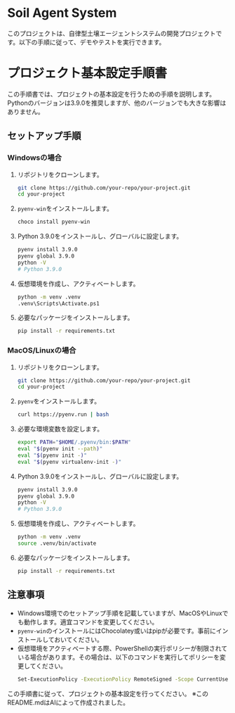 # Soil Agent System

このプロジェクトは、自律型土壌エージェントシステムの開発プロジェクトです。以下の手順に従って、デモやテストを実行できます。


# プロジェクト基本設定手順書

この手順書では、プロジェクトの基本設定を行うための手順を説明します。Pythonのバージョンは3.9.0を推奨しますが、他のバージョンでも大きな影響はありません。

## セットアップ手順

### Windowsの場合

1. リポジトリをクローンします。
    ```sh
    git clone https://github.com/your-repo/your-project.git
    cd your-project
    ```

2. `pyenv-win`をインストールします。
    ```sh
    choco install pyenv-win
    ```

3. Python 3.9.0をインストールし、グローバルに設定します。
    ```sh
    pyenv install 3.9.0
    pyenv global 3.9.0
    python -V
    # Python 3.9.0
    ```

4. 仮想環境を作成し、アクティベートします。
    ```sh
    python -m venv .venv
    .venv\Scripts\Activate.ps1
    ```

5. 必要なパッケージをインストールします。
    ```sh
    pip install -r requirements.txt
    ```

### MacOS/Linuxの場合

1. リポジトリをクローンします。
    ```sh
    git clone https://github.com/your-repo/your-project.git
    cd your-project
    ```

2. `pyenv`をインストールします。
    ```sh
    curl https://pyenv.run | bash
    ```

3. 必要な環境変数を設定します。
    ```sh
    export PATH="$HOME/.pyenv/bin:$PATH"
    eval "$(pyenv init --path)"
    eval "$(pyenv init -)"
    eval "$(pyenv virtualenv-init -)"
    ```

4. Python 3.9.0をインストールし、グローバルに設定します。
    ```sh
    pyenv install 3.9.0
    pyenv global 3.9.0
    python -V
    # Python 3.9.0
    ```

5. 仮想環境を作成し、アクティベートします。
    ```sh
    python -m venv .venv
    source .venv/bin/activate
    ```

6. 必要なパッケージをインストールします。
    ```sh
    pip install -r requirements.txt
    ```

## 注意事項

- Windows環境でのセットアップ手順を記載していますが、MacOSやLinuxでも動作します。適宜コマンドを変更してください。
- `pyenv-win`のインストールにはChocolatey或いはpipが必要です。事前にインストールしておいてください。
- 仮想環境をアクティベートする際、PowerShellの実行ポリシーが制限されている場合があります。その場合は、以下のコマンドを実行してポリシーを変更してください。
    ```sh
    Set-ExecutionPolicy -ExecutionPolicy RemoteSigned -Scope CurrentUser
    ```

この手順書に従って、プロジェクトの基本設定を行ってください。
※このREADME.mdはAIによって作成されました。